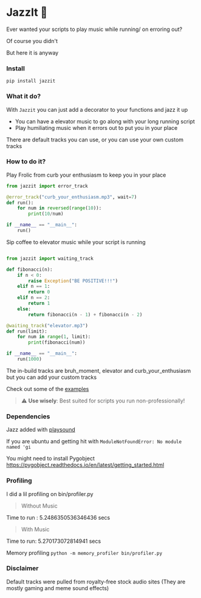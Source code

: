 # JazzIt 🎷

Ever wanted your scripts to play music while running/ on erroring out?

Of course you didn't

But here it is anyway


### Install

```
pip install jazzit
```

### What it do?

With `Jazzit` you can just add a decorator to your functions and jazz it up 

- You can have a elevator music to go along with your long running script
- Play humiliating music when it errors out to put you in your place

There are default tracks you can use, or you can use your own custom tracks

### How to do it?

Play Frolic from curb your enthusiasm to keep you in your place

```python
from jazzit import error_track

@error_track("curb_your_enthusiasm.mp3", wait=7)
def run():
    for num in reversed(range(10)):
        print(10/num)

if __name__ == "__main__":
    run()

```

Sip coffee to elevator music while your script is running

```python

from jazzit import waiting_track

def fibonacci(n):
    if n < 0:
        raise Exception("BE POSITIVE!!!")
    elif n == 1:
        return 0
    elif n == 2:
        return 1
    else:
        return fibonacci(n - 1) + fibonacci(n - 2)

@waiting_track("elevator.mp3")
def run(limit):
    for num in range(1, limit):
        print(fibonacci(num))

if __name__ == "__main__":
    run(1000)
``` 

The in-build tracks are bruh_moment, elevator and curb_your_enthusiasm but you can add your custom tracks 


Check out some of the [examples](https://github.com/Sangarshanan/jazzit/tree/master/examples)


> :warning: **Use wisely**:  Best suited for scripts you run non-professionally!


### Dependencies

Jazz added with [playsound](https://github.com/TaylorSMarks/playsound)

If you are ubuntu and getting hit with `ModuleNotFoundError: No module named 'gi`

You might need to install Pygobject https://pygobject.readthedocs.io/en/latest/getting_started.html


### Profiling


I did a lil profiling on bin/profiler.py

> Without Music

Time to run : 5.2486350536346436 secs

> With Music

Time to run: 5.270173072814941 secs

Memory profiling `python -m memory_profiler bin/profiler.py`


### Disclaimer

Default tracks were pulled from royalty-free stock audio sites (They are mostly gaming and meme sound effects)
